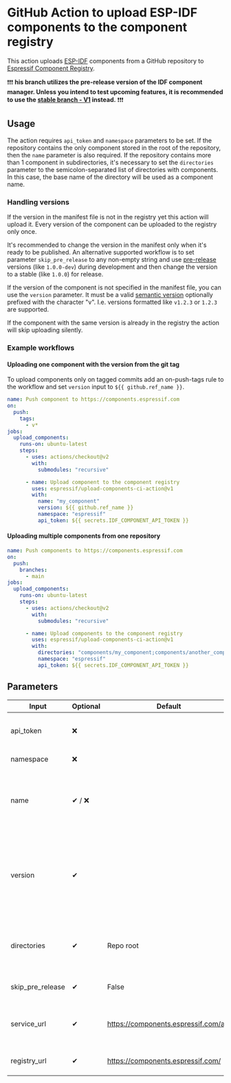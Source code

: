 # GitHub Action to upload ESP-IDF components to the component registry

This action uploads [ESP-IDF](https://github.com/espressif/esp-idf) components from a GitHub repository to [Espressif Component Registry](https://components.espressif.com).

❗❗❗
**his branch utilizes the pre-release version of the IDF component manager. Unless you intend to test upcoming features, it is recommended to use the [stable branch - V1](https://github.com/espressif/upload-components-ci-action/tree/v1) instead.**
❗❗❗

## Usage

The action requires `api_token` and `namespace` parameters to be set. If the repository contains the only component stored in the root of the repository, then the `name` parameter is also required. If the repository contains more than 1 component in subdirectories, it's necessary to set the `directories` parameter to the semicolon-separated list of directories with components. In this case, the base name of the directory will be used as a component name.

### Handling versions

If the version in the manifest file is not in the registry yet this action will upload it. Every version of the component can be uploaded to the registry only once.

It's recommended to change the version in the manifest only when it's ready to be published.
An alternative supported workflow is to set parameter `skip_pre_release` to any non-empty string and use [pre-release](https://semver.org/#spec-item-9) versions (like `1.0.0-dev`) during development and then change the version to a stable (like `1.0.0`) for release.

If the version of the component is not specified in the manifest file, you can use the `version` parameter. It must be a valid [semantic version](https://semver.org/) optionally prefixed with the character "v". I.e. versions formatted like `v1.2.3` or `1.2.3` are supported.

If the component with the same version is already in the registry the action will skip uploading silently.

### Example workflows

#### Uploading one component with the version from the git tag

To upload components only on tagged commits add an on-push-tags rule to the workflow and set `version` input to `${{ github.ref_name }}`.

```yaml
name: Push component to https://components.espressif.com
on:
  push:
    tags:
      - v*
jobs:
  upload_components:
    runs-on: ubuntu-latest
    steps:
      - uses: actions/checkout@v2
        with:
          submodules: "recursive"

      - name: Upload component to the component registry
        uses: espressif/upload-components-ci-action@v1
        with:
          name: "my_component"
          version: ${{ github.ref_name }}
          namespace: "espressif"
          api_token: ${{ secrets.IDF_COMPONENT_API_TOKEN }}
```

#### Uploading multiple components from one repository

```yaml
name: Push components to https://components.espressif.com
on:
  push:
    branches:
      - main
jobs:
  upload_components:
    runs-on: ubuntu-latest
    steps:
      - uses: actions/checkout@v2
        with:
          submodules: "recursive"

      - name: Upload components to the component registry
        uses: espressif/upload-components-ci-action@v1
        with:
          directories: "components/my_component;components/another_component"
          namespace: "espressif"
          api_token: ${{ secrets.IDF_COMPONENT_API_TOKEN }}
```

## Parameters

| Input            | Optional | Default                              | Description                                                                                                                    |
| ---------------- | -------- | ------------------------------------ | ------------------------------------------------------------------------------------------------------------------------------ |
| api_token        | ❌       |                                      | API Token for the component registry                                                                                           |
| namespace        | ❌       |                                      | Component namespace                                                                                                            |
| name             | ✔ / ❌   |                                      | Name is required for uploading a component from the root of the repository                                                     |
| version          | ✔        |                                      | Version of the component, if not specified in the manifest. Should be a [semver](https://semver.org/) like `1.2.3` or `v1.2.3` |
| directories      | ✔        | Repo root                            | Semicolon separated list of directories with components.                                                                       |
| skip_pre_release | ✔        | False                                | Flag to skip [pre-release](https://semver.org/#spec-item-9) versions                                                           |
| service_url      | ✔        | https://components.espressif.com/api | (Deprecated) IDF Component registry API URL                                                                                    |
| registry_url     | ✔        | https://components.espressif.com/    | IDF Component registry URL                                                                                                     |
